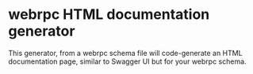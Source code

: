 webrpc HTML documentation generator
=================================

This generator, from a webrpc schema file will code-generate an HTML documentation page, similar to Swagger UI but for your webrpc schema.

